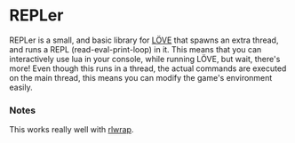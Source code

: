 # REPLer #

REPLer is a small, and basic library for [LÖVE][love] that spawns an extra
thread, and runs a REPL (read-eval-print-loop) in it. This means that you
can interactively use lua in your console, while running LÖVE, but wait,
there's more! Even though this runs in a thread, the actual commands are
executed on the main thread, this means you can modify the game's environment
easily.

### Notes ###
This works really well with [rlwrap][].

[love]: http://love2d.org
[rlwrap]: http://utopia.knoware.nl/~hlub/rlwrap/#rlwrap
